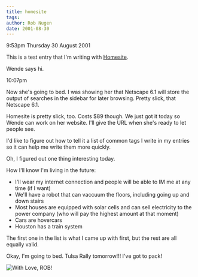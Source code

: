 ```yaml
---
title: homesite
tags: 
author: Rob Nugen
date: 2001-08-30
---
```


<p class="date">9:53pm Thursday 30 August 2001</p>

<p>This is a test entry that I'm writing with 
<a href="http://www.allaire.com/Products/HomeSite/">Homesite</a>.</p>

<p>Wende says hi.</p>

<p class="date">10:07pm</p>

<p>Now she's going to bed.  I was showing her that Netscape 6.1 will store the output of searches in the sidebar for later browsing.  Pretty slick, that Netscape 6.1.</p>

<p>Homesite is pretty slick, too.  Costs $89 though.  We just got it today so Wende can work on her website.  I'll give the URL when she's ready to let people see.</p>

<p>I'd like to figure out how to tell it a list of common tags I write in my entries so it can help me write them more quickly.</p>

<p>Oh, I figured out one thing interesting today.</p>

<p>How I'll know I'm living in the future:</p>

<ul>
	<li>I'll wear my internet connection and people will be able to IM me at any time (if I want)</li>
	<li>We'll have a robot that can vaccuum the floors, including going up and down stairs</li>
	<li>Most houses are equipped with solar cells and can sell electricity to the power company (who will pay the highest amount at that moment)</li>
	<li>Cars are hovercars</li>
	<li>Houston has a train system</li>
</ul>

<p>The first one in the list is what I came up with first, but the rest are all equally valid.</p>

<p>Okay, I'm going to bed.  Tulsa Rally tomorrow!!!  I've got to pack!</p>

<p><img src="/images/rob/wL-ROB.gif" alt="With Love, ROB!"></p>
